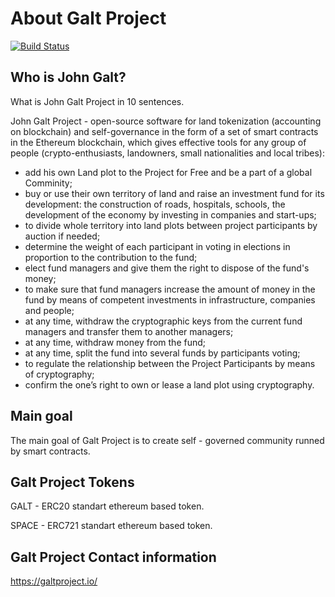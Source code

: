 # About Galt Project
[![Build Status](https://travis-ci.org/galtspace/galtproject-contracts.svg?branch=develop)](https://travis-ci.org/galtspace/galtproject-contracts)

## Who is John Galt?
What is John Galt Project in 10 sentences.

John Galt Project - open-source software for land tokenization (accounting on blockchain) and self-governance in the form of a set of smart contracts in the Ethereum blockchain, which gives effective tools for any group of people (crypto-enthusiasts, landowners, small nationalities and local tribes):

- add his own Land plot to the Project for Free and be a part of a global Comminity;
- buy or use their own territory of land and raise an investment fund for its development: the construction of roads, hospitals, schools, the development of the economy by investing in companies and start-ups;
- to divide whole territory into land plots between project participants by auction if needed;
- determine the weight of each participant in voting in elections in proportion to the contribution to the fund;
- elect fund managers and give them the right to dispose of the fund's money;
- to make sure that fund managers increase the amount of money in the fund by means of competent investments in infrastructure, companies and people;
- at any time, withdraw the cryptographic keys from the current fund managers and transfer them to another managers;
- at any time, withdraw money from the fund;
- at any time, split the fund into several funds by participants voting;
- to regulate the relationship between the Project Participants by means of cryptography;
- confirm the one’s right to own or lease a land plot using cryptography.

## Main goal
The main goal of Galt Project is to create self - governed community runned by smart contracts. 

## Galt Project Tokens
GALT - ERC20 standart ethereum based token.

SPACE - ERC721 standart ethereum based token.
## Galt Project Contact information
https://galtproject.io/

